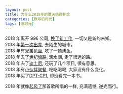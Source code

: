 ```yaml
---
layout: post
title: 为什么2018年的夏天值得怀念
categories: [默写旧时光]
tags: [旧时光]
---
```


2018 年离开 996 公司, [换了新工作](https://ohmyfish.github.io/2018/05/彩虹无线/), 一切又是新的未知。  
2018 年[第一次出差](https://ohmyfish.github.io/2018/06/8000米/), 去陌生的城市。  
2018 年有[兄弟见面](https://ohmyfish.github.io/2018/07/见面/), 吃了一顿烤鱼。  
2018 年去了[世纪塘路](https://ohmyfish.github.io/2018/09/世纪塘路/), 滴水湖, 走了很远的路。  
2018 年去了[迪士尼](https://ohmyfish.github.io/2018/10/迪士尼/), 还玩了几个项目, 很有意思。  
2018 年有[小伙伴聚餐](https://ohmyfish.github.io/2018/10/出去吃个饭/), 吃吃喝喝, 大家没有什么变化。  
2018 年买了[DPT-CP1](https://ohmyfish.github.io/2018/10/DPT-CP1/), 却没看完一本书。  

2018 年就像[起风了](https://music.163.com/#/song?id=1330348068)那首歌所唱的一样, 充满遗憾, 逆光而行。
